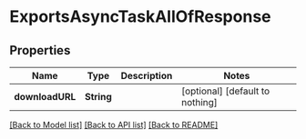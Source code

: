 # ExportsAsyncTaskAllOfResponse


## Properties
Name | Type | Description | Notes
------------ | ------------- | ------------- | -------------
**downloadURL** | **String** |  | [optional] [default to nothing]


[[Back to Model list]](../README.md#models) [[Back to API list]](../README.md#api-endpoints) [[Back to README]](../README.md)



